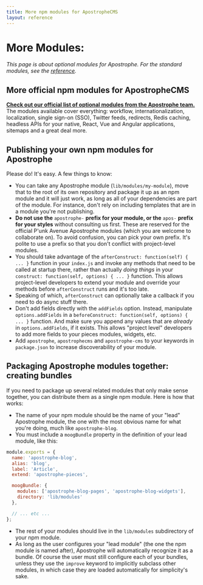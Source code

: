 ```yaml
---
title: More npm modules for ApostropheCMS
layout: reference
---
```


# More Modules: 

_This page is about optional modules for Apostrophe. For the standard modules, see the_ [_reference_](/modules/README.md)_._

## More official npm modules for ApostropheCMS

[**Check out our official list of optional modules from the Apostrophe team.**](https://apostrophecms.org/extend) The modules available cover everything: workflow, internationalization, localization, single sign-on \(SSO\), Twitter feeds, redirects, Redis caching, headless APIs for your native, React, Vue and Angular applications, sitemaps and a great deal more.

## Publishing your own npm modules for Apostrophe

Please do! It's easy. A few things to know:

* You can take any Apostrophe module \(`lib/modules/my-module`\), move that to the root of its own repository and package it up as an npm module and it will just work, as long as all of your dependencies are part of the module. For instance, don't rely on including templates that are in a module you're not publishing.
* **Do not use the** `apostrophe-` **prefix for your module, or the** `apos-` **prefix for your styles** without consulting us first. These are reserved for the official P'unk Avenue Apostrophe modules \(which you are welcome to collaborate on\). To avoid confusion, you can pick your own prefix. It's polite to use a prefix so that you don't conflict with project-level modules.
* You should take advantage of the `afterConstruct: function(self) { ... }` function in your `index.js` and invoke any methods that need to be called at startup there, rather than actually _doing things_ in your `construct: function(self, options) { ... }` function. This allows project-level developers to extend your module and override your methods before `afterConstruct` runs and it's too late.
* Speaking of which, `afterConstruct` can optionally take a callback if you need to do async stuff there.
* Don't add fields directly with the `addFields` option. Instead, manipulate `options.addFields` in a `beforeConstruct: function(self, options) { ... }` function. And make sure you append any values that are _already_ in `options.addFields`, if it exists. This allows "project level" developers to add more fields to your pieces modules, widgets, etc.
* Add `apostrophe`, `apostrophecms` and `apostrophe-cms` to your keywords in `package.json` to increase discoverability of your module.

## Packaging Apostrophe modules together: creating bundles

If you need to package up several related modules that only make sense together, you can distribute them as a single npm module. Here is how that works:

* The name of your npm module should be the name of your "lead" Apostrophe module, the one with the most obvious name for what you're doing, much like `apostrophe-blog`.
* You must include a `moogBundle` property in the definition of your lead module, like this:

```javascript
module.exports = {
  name: 'apostrophe-blog',
  alias: 'blog',
  label: 'Article',
  extend: 'apostrophe-pieces',

  moogBundle: {
    modules: ['apostrophe-blog-pages', 'apostrophe-blog-widgets'],
    directory: 'lib/modules'
  },

  // ... etc ...
};
```

* The rest of your modules should live in the `lib/modules` subdirectory of your npm module.
* As long as the user configures your "lead module" \(the one the npm module is named after\), Apostrophe will automatically recognize it as a bundle. Of course the user must still configure each of your bundles, unless they use the `improve` keyword to implicitly subclass other modules, in which case they are loaded automatically for simplicity's sake.

